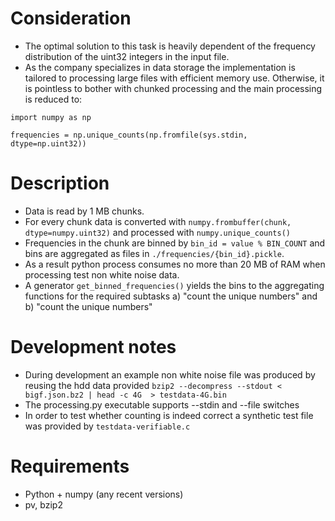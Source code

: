 # Consideration
* The optimal solution to this task is heavily dependent of the frequency distribution of the uint32 integers in the input file.
* As the company specializes in data storage the implementation is tailored to processing large files with efficient memory use.
Otherwise, it is pointless to bother with chunked processing and the main processing is reduced to:
```
import numpy as np

frequencies = np.unique_counts(np.fromfile(sys.stdin, dtype=np.uint32))
```

# Description
* Data is read by 1 MB chunks. 
* For every chunk data is converted with `numpy.frombuffer(chunk, dtype=numpy.uint32)` and processed with `numpy.unique_counts()`
* Frequencies in the chunk are binned by `bin_id = value % BIN_COUNT` and bins are aggregated as files in `./frequencies/{bin_id}.pickle`.
* As a result python process consumes no more than 20 MB of RAM when processing test non white noise data.
* A generator `get_binned_frequencies()` yields the bins to the aggregating functions for the required subtasks a) "count the unique numbers" and b) "count the unique numbers"

# Development notes

* During development an example non white noise file was produced by reusing the hdd data provided `bzip2 --decompress --stdout < bigf.json.bz2 | head -c 4G  > testdata-4G.bin`
* The processing.py executable supports --stdin and --file switches
* In order to test whether counting is indeed correct a synthetic test file was provided by `testdata-verifiable.c`

# Requirements
* Python + numpy (any recent versions)
* pv, bzip2
